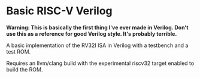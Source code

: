 # Basic RISC-V Verilog
**Warning: This is basically the first thing I've ever made in Verilog. Don't use this as a reference for good Verilog style. It's probably terrible.**

A basic implementation of the RV32I ISA in Verilog with a testbench and a test ROM.

Requires an llvm/clang build with the experimental riscv32 target enabled to build the ROM.